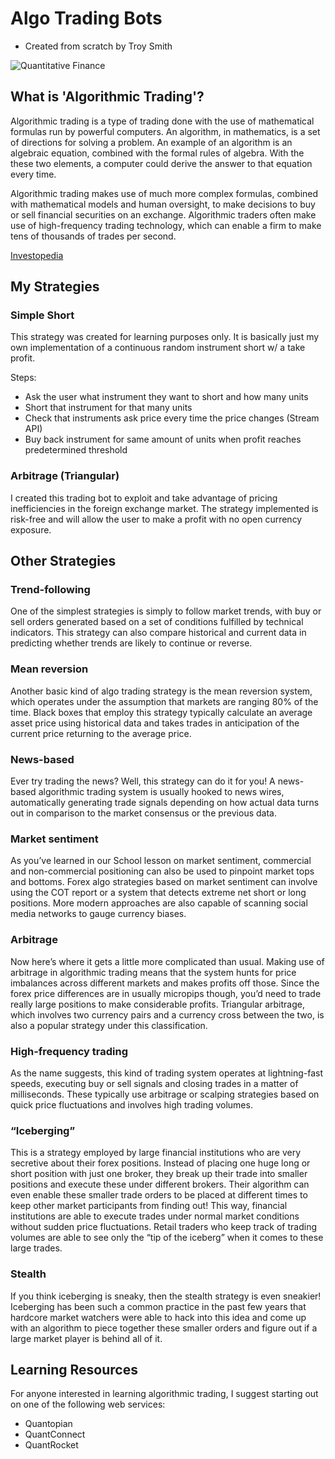 # Algo Trading Bots
- Created from scratch by Troy Smith

![Quantitative Finance](https://miro.medium.com/max/884/1*SfUnSwcp9mVJB4EH2lPtOQ.png)


## What is 'Algorithmic Trading'?
Algorithmic trading is a type of trading done with the use of mathematical formulas run by powerful computers. An algorithm, in mathematics, is a set of directions for solving a problem. An example of an algorithm is an algebraic equation, combined with the formal rules of algebra. With the these two elements, a computer could derive the answer to that equation every time.

Algorithmic trading makes use of much more complex formulas, combined with mathematical models and human oversight, to make decisions to buy or sell financial securities on an exchange. Algorithmic traders often make use of high-frequency trading technology, which can enable a firm to make tens of thousands of trades per second.

[Investopedia](https://www.investopedia.com/terms/a/algorithmictrading.asp#ixzz5WlaWZKNw)


## My Strategies

### Simple Short
This strategy was created for learning purposes only. It is basically just my own implementation of a continuous random instrument short w/ a take profit. 

Steps:
- Ask the user what instrument they want to short and how many units
- Short that instrument for that many units
- Check that instruments ask price every time the price changes (Stream API)
- Buy back instrument for same amount of units when profit reaches predetermined threshold

### Arbitrage (Triangular)
I created this trading bot to exploit and take advantage of pricing inefficiencies in the foreign exchange market. The strategy implemented is risk-free and will allow the user to make a profit with no open currency exposure.


## Other Strategies 

### Trend-following

One of the simplest strategies is simply to follow market trends, with buy or sell orders generated based on a set of conditions fulfilled by technical indicators. This strategy can also compare historical and current data in predicting whether trends are likely to continue or reverse.

### Mean reversion

Another basic kind of algo trading strategy is the mean reversion system, which operates under the assumption that markets are ranging 80% of the time. Black boxes that employ this strategy typically calculate an average asset price using historical data and takes trades in anticipation of the current price returning to the average price.

### News-based

Ever try trading the news? Well, this strategy can do it for you! A news-based algorithmic trading system is usually hooked to news wires, automatically generating trade signals depending on how actual data turns out in comparison to the market consensus or the previous data.

### Market sentiment

As you’ve learned in our School lesson on market sentiment, commercial and non-commercial positioning can also be used to pinpoint market tops and bottoms. Forex algo strategies based on market sentiment can involve using the COT report or a system that detects extreme net short or long positions. More modern approaches are also capable of scanning social media networks to gauge currency biases.

### Arbitrage

Now here’s where it gets a little more complicated than usual. Making use of arbitrage in algorithmic trading means that the system hunts for price imbalances across different markets and makes profits off those. Since the forex price differences are in usually micropips though, you’d need to trade really large positions to make considerable profits. Triangular arbitrage, which involves two currency pairs and a currency cross between the two, is also a popular strategy under this classification.

### High-frequency trading

As the name suggests, this kind of trading system operates at lightning-fast speeds, executing buy or sell signals and closing trades in a matter of milliseconds. These typically use arbitrage or scalping strategies based on quick price fluctuations and involves high trading volumes.

### “Iceberging”

This is a strategy employed by large financial institutions who are very secretive about their forex positions. Instead of placing one huge long or short position with just one broker, they break up their trade into smaller positions and execute these under different brokers. Their algorithm can even enable these smaller trade orders to be placed at different times to keep other market participants from finding out! This way, financial institutions are able to execute trades under normal market conditions without sudden price fluctuations. Retail traders who keep track of trading volumes are able to see only the “tip of the iceberg” when it comes to these large trades.

### Stealth

If you think iceberging is sneaky, then the stealth strategy is even sneakier! Iceberging has been such a common practice in the past few years that hardcore market watchers were able to hack into this idea and come up with an algorithm to piece together these smaller orders and figure out if a large market player is behind all of it.






## Learning Resources
For anyone interested in learning algorithmic trading, I suggest starting out on one of the following web services:
- Quantopian
- QuantConnect
- QuantRocket